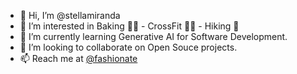 - 👋 Hi, I’m @stellamiranda
- 👀 I’m interested in Baking 👩‍🍳 - CrossFit 🏋️‍♀️ - Hiking 🥾
- 🌱 I’m currently learning Generative AI for Software Development.
- 💞️ I’m looking to collaborate on Open Souce projects.
- 📫 Reach me at [@fashionate](https://twitter.com/fashionate)


<!---
stellamiranda/stellamiranda is a ✨ special ✨ repository because its `README.md` (this file) appears on your GitHub profile.
You can click the Preview link to take a look at your changes.
--->
